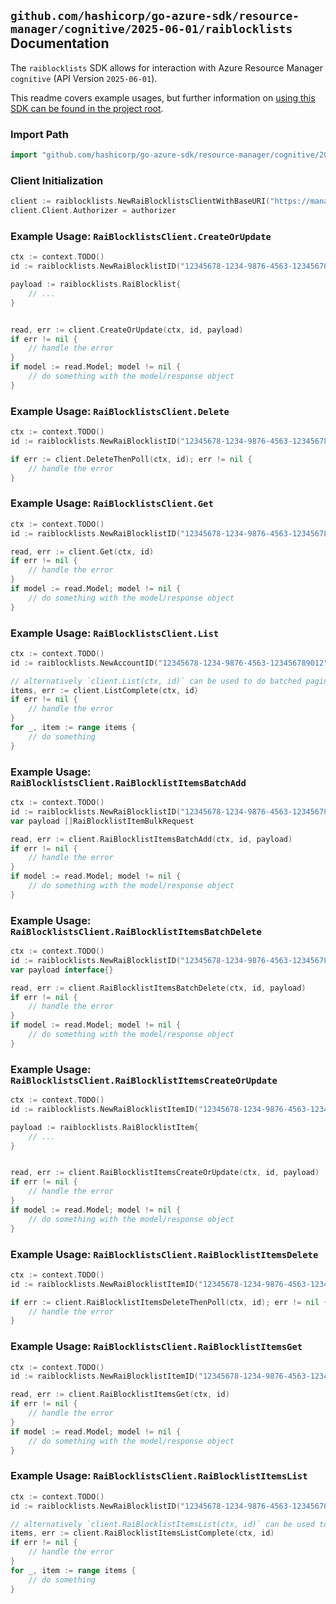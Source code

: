 
## `github.com/hashicorp/go-azure-sdk/resource-manager/cognitive/2025-06-01/raiblocklists` Documentation

The `raiblocklists` SDK allows for interaction with Azure Resource Manager `cognitive` (API Version `2025-06-01`).

This readme covers example usages, but further information on [using this SDK can be found in the project root](https://github.com/hashicorp/go-azure-sdk/tree/main/docs).

### Import Path

```go
import "github.com/hashicorp/go-azure-sdk/resource-manager/cognitive/2025-06-01/raiblocklists"
```


### Client Initialization

```go
client := raiblocklists.NewRaiBlocklistsClientWithBaseURI("https://management.azure.com")
client.Client.Authorizer = authorizer
```


### Example Usage: `RaiBlocklistsClient.CreateOrUpdate`

```go
ctx := context.TODO()
id := raiblocklists.NewRaiBlocklistID("12345678-1234-9876-4563-123456789012", "example-resource-group", "accountName", "raiBlocklistName")

payload := raiblocklists.RaiBlocklist{
	// ...
}


read, err := client.CreateOrUpdate(ctx, id, payload)
if err != nil {
	// handle the error
}
if model := read.Model; model != nil {
	// do something with the model/response object
}
```


### Example Usage: `RaiBlocklistsClient.Delete`

```go
ctx := context.TODO()
id := raiblocklists.NewRaiBlocklistID("12345678-1234-9876-4563-123456789012", "example-resource-group", "accountName", "raiBlocklistName")

if err := client.DeleteThenPoll(ctx, id); err != nil {
	// handle the error
}
```


### Example Usage: `RaiBlocklistsClient.Get`

```go
ctx := context.TODO()
id := raiblocklists.NewRaiBlocklistID("12345678-1234-9876-4563-123456789012", "example-resource-group", "accountName", "raiBlocklistName")

read, err := client.Get(ctx, id)
if err != nil {
	// handle the error
}
if model := read.Model; model != nil {
	// do something with the model/response object
}
```


### Example Usage: `RaiBlocklistsClient.List`

```go
ctx := context.TODO()
id := raiblocklists.NewAccountID("12345678-1234-9876-4563-123456789012", "example-resource-group", "accountName")

// alternatively `client.List(ctx, id)` can be used to do batched pagination
items, err := client.ListComplete(ctx, id)
if err != nil {
	// handle the error
}
for _, item := range items {
	// do something
}
```


### Example Usage: `RaiBlocklistsClient.RaiBlocklistItemsBatchAdd`

```go
ctx := context.TODO()
id := raiblocklists.NewRaiBlocklistID("12345678-1234-9876-4563-123456789012", "example-resource-group", "accountName", "raiBlocklistName")
var payload []RaiBlocklistItemBulkRequest

read, err := client.RaiBlocklistItemsBatchAdd(ctx, id, payload)
if err != nil {
	// handle the error
}
if model := read.Model; model != nil {
	// do something with the model/response object
}
```


### Example Usage: `RaiBlocklistsClient.RaiBlocklistItemsBatchDelete`

```go
ctx := context.TODO()
id := raiblocklists.NewRaiBlocklistID("12345678-1234-9876-4563-123456789012", "example-resource-group", "accountName", "raiBlocklistName")
var payload interface{}

read, err := client.RaiBlocklistItemsBatchDelete(ctx, id, payload)
if err != nil {
	// handle the error
}
if model := read.Model; model != nil {
	// do something with the model/response object
}
```


### Example Usage: `RaiBlocklistsClient.RaiBlocklistItemsCreateOrUpdate`

```go
ctx := context.TODO()
id := raiblocklists.NewRaiBlocklistItemID("12345678-1234-9876-4563-123456789012", "example-resource-group", "accountName", "raiBlocklistName", "raiBlocklistItemName")

payload := raiblocklists.RaiBlocklistItem{
	// ...
}


read, err := client.RaiBlocklistItemsCreateOrUpdate(ctx, id, payload)
if err != nil {
	// handle the error
}
if model := read.Model; model != nil {
	// do something with the model/response object
}
```


### Example Usage: `RaiBlocklistsClient.RaiBlocklistItemsDelete`

```go
ctx := context.TODO()
id := raiblocklists.NewRaiBlocklistItemID("12345678-1234-9876-4563-123456789012", "example-resource-group", "accountName", "raiBlocklistName", "raiBlocklistItemName")

if err := client.RaiBlocklistItemsDeleteThenPoll(ctx, id); err != nil {
	// handle the error
}
```


### Example Usage: `RaiBlocklistsClient.RaiBlocklistItemsGet`

```go
ctx := context.TODO()
id := raiblocklists.NewRaiBlocklistItemID("12345678-1234-9876-4563-123456789012", "example-resource-group", "accountName", "raiBlocklistName", "raiBlocklistItemName")

read, err := client.RaiBlocklistItemsGet(ctx, id)
if err != nil {
	// handle the error
}
if model := read.Model; model != nil {
	// do something with the model/response object
}
```


### Example Usage: `RaiBlocklistsClient.RaiBlocklistItemsList`

```go
ctx := context.TODO()
id := raiblocklists.NewRaiBlocklistID("12345678-1234-9876-4563-123456789012", "example-resource-group", "accountName", "raiBlocklistName")

// alternatively `client.RaiBlocklistItemsList(ctx, id)` can be used to do batched pagination
items, err := client.RaiBlocklistItemsListComplete(ctx, id)
if err != nil {
	// handle the error
}
for _, item := range items {
	// do something
}
```
